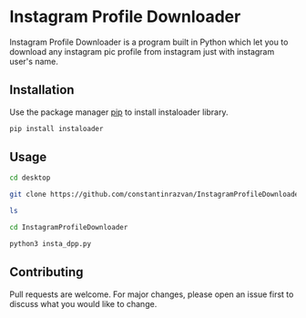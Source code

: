 # Instagram Profile Downloader

Instagram Profile Downloader  is a program built in Python which let you to download any instagram pic profile from instagram just with instagram user's name.

## Installation

Use the package manager [pip](https://pip.pypa.io/en/stable/) to install instaloader library.
```bash
pip install instaloader
```

## Usage
```bash
cd desktop 
```
```bash
git clone https://github.com/constantinrazvan/InstagramProfileDownloader.git
```
```bash
ls
```
```bash
cd InstagramProfileDownloader 
```
```bash
python3 insta_dpp.py
```
## Contributing
Pull requests are welcome. For major changes, please open an issue first to discuss what you would like to change.
